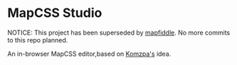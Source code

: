 MapCSS Studio
=============

NOTICE: This project has been superseded by [mapfiddle](https://github.com/pbabik/mapfiddle). No more commits to this repo planned.

An in-browser MapCSS editor,based on [Komzpa's](https://github.com/Komzpa) idea. 
